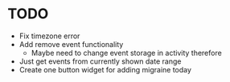 # TODO
* Fix timezone error
* Add remove event functionality
  * Maybe need to change event storage in activity therefore
* Just get events from currently shown date range
* Create one button widget for adding migraine today

